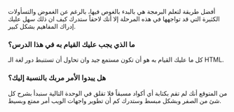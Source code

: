 أفضل طريقة لتعلم البرمجة هي بالبدء بالغوص فيها، بالرغم عن الغموض والتسأولات الكثيرة التي قد تواجهها في هذه المرحلة إلا أنك لاحقاً ستدرك كيف ان ذلك سهل عليك إدراك المفاهيم بشكل كبير.

### ما الذي يجب عليك القيام به في هذا الدرس؟

كل ما عليك القيام به هو أن تكون مستمع جيد وان تحاول أن تستنبط دور لغة الـ HTML.

### هل يبدوا الأمر مربك بالنسبة إليك؟

من المتوقع أنك لم تقم بكتابة أي أكواد مسبقاً فلا تقلق في الوحدة التالية سنبدأ بشرح كل شئ من الصفر وبشكل مبسط وستدرك كم أن تطوير واجهات الويب أمر ممتع وبسيط.